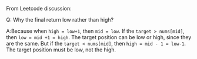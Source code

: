 From Leetcode discussion:

Q:  Why the final return low rather than high?

A:Because when ```high = low+1```, then ```mid = low```.
If the ```target > nums[mid]```, then ```low = mid +1 = high```. The target position can be low or high, since they are the same.
But if the ```target < nums[mid]```, then ```high = mid - 1 = low-1```. The target position must be low, not the high.
